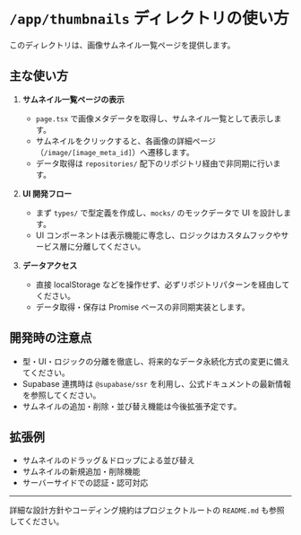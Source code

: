 # `/app/thumbnails` ディレクトリの使い方

このディレクトリは、画像サムネイル一覧ページを提供します。

## 主な使い方

1. **サムネイル一覧ページの表示**

   - `page.tsx` で画像メタデータを取得し、サムネイル一覧として表示します。
   - サムネイルをクリックすると、各画像の詳細ページ（`/image/[image_meta_id]`）へ遷移します。
   - データ取得は `repositories/` 配下のリポジトリ経由で非同期に行います。

2. **UI 開発フロー**

   - まず `types/` で型定義を作成し、`mocks/` のモックデータで UI を設計します。
   - UI コンポーネントは表示機能に専念し、ロジックはカスタムフックやサービス層に分離してください。

3. **データアクセス**
   - 直接 localStorage などを操作せず、必ずリポジトリパターンを経由してください。
   - データ取得・保存は Promise ベースの非同期実装とします。

## 開発時の注意点

- 型・UI・ロジックの分離を徹底し、将来的なデータ永続化方式の変更に備えてください。
- Supabase 連携時は `@supabase/ssr` を利用し、公式ドキュメントの最新情報を参照してください。
- サムネイルの追加・削除・並び替え機能は今後拡張予定です。

## 拡張例

- サムネイルのドラッグ＆ドロップによる並び替え
- サムネイルの新規追加・削除機能
- サーバーサイドでの認証・認可対応

---

詳細な設計方針やコーディング規約はプロジェクトルートの `README.md` も参照してください。
